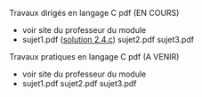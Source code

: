 Travaux dirigés en langage C pdf (EN COURS) <br>
- voir site du professeur du module <br>
- sujet1.pdf ([solution 2.4.c](https://github.com/rpriam/cours3a/blob/main/ProgC_3A_TD1et2_solution_2.4.c.zip)) sujet2.pdf sujet3.pdf

Travaux pratiques en langage C pdf (A VENIR) <br>
- voir site du professeur du module <br>
- sujet1.pdf sujet2.pdf sujet3.pdf
